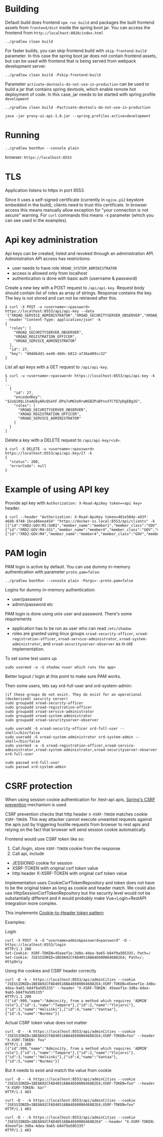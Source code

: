 # Building

Default build does frontend `npm run build` and packages the built frontend assets from `frontend/dist`
inside the spring boot jar. You can access the frontend from `http://localhost:8020/index.html`

```
../gradlew clean build
```

For faster builds, you can skip frontend build with `skip-frontend-build` parameter.
In this case the spring boot jar does not contain frontend assets, but can be used with frontend
that is being served from webpack development server.
```
../gradlew clean build -Pskip-frontend-build
```

Parameter `activate-devtools-do-not-use-in-production` can be used to build a jar that contains spring
devtools, which enable remote hot deployment of code. In this case, jar needs to be started with spring
profile `development`
```
../gradlew clean build -Pactivate-devtools-do-not-use-in-production
```
```
java -jar proxy-ui-api-1.0.jar --spring.profiles.active=development
```
# Running
```
../gradlew bootRun --console plain
```

browser: `https://localhost:8553`

# TLS

Application listens to https in port 8553.

Since it uses a self-signed certificate (currently in `nginx.p12`
keystore embedded in the build), clients need to trust this certificate. In browser access this means manually allow exception for
"your connection is not secure" warning. For `curl` commands this means `-k` parameter (which you can see used in the examples).

# Api key administration

Api keys can be created, listed and revoked through an administration API. Administration API access
has restrictions:

- user needs to have role `XROAD_SYSTEM_ADMINISTRATOR`
- access is allowed only from localhost
- authentication is done with basic auth (username & password)

Create a new key with a POST request to `/api/api-key`.
Request body should contain list of roles as array of strings.
Response contains the key. The key is not stored and can not be retrieved after this.

```
$ curl -X POST -u <username>:<password> https://localhost:8553/api/api-key --data '["XROAD_SERVICE_ADMINISTRATOR","XROAD_SECURITYSERVER_OBSERVER","XROAD_REGISTRATION_OFFICER"]' --header "Content-Type: application/json" -k
{
  "roles": [
    "XROAD_SECURITYSERVER_OBSERVER",
    "XROAD_REGISTRATION_OFFICER",
    "XROAD_SERVICE_ADMINISTRATOR"
  ],
  "id": 27,
  "key": "40ddbdd1-ee46-4b0c-b812-a736a409cc32"
}
```
List all api keys with a GET request to `/api/api-key`.

```
$ curl -u <username>:<password> https://localhost:8553/api/api-key -k
[
...
  {
    "id": 27,
    "encodedKey": "$2a$10$LihaAGbyARvQSehF.DPa7uM63oRrwNSBZPuBYnsXTCfQ7pDgEBg2G",
    "roles": [
      "XROAD_SECURITYSERVER_OBSERVER",
      "XROAD_REGISTRATION_OFFICER",
      "XROAD_SERVICE_ADMINISTRATOR"
    ]
  }
]
```
Delete a key with a DELETE request to `/api/api-key/<id>`.
```
$ curl -X DELETE -u <username>:<password> https://localhost:8553/api/api-key/27 -k
{
  "status": 200,
  "errorCode": null
}
```


# Example of using API key

Provide api key with `Authorization: X-Road-ApiKey token=<api key>` header.

```
$ curl --header "Authorization: X-Road-ApiKey token=481e50de-a93f-46d8-9748-1bca86eea454" "https://docker-ss.local:8553/api/clients" -k
[{"id":"XRD2:GOV:M1:SUB1","member_name":"member1","member_class":"GOV","member_code":"M1","subsystem_code":"SUB1","status":"saved"},{"id":"XRD2:GOV:M4:SS1","member_name":"member4","member_class":"GOV","member_code":"M4","subsystem_code":"SS1","status":"registered"},{"id":"XRD2:GOV:M4","member_name":"member4","member_class":"GOV","member_code":"M4","subsystem_code":null,"status":"registered"}]
```

# PAM login

PAM login is active by default. You can use dummy in-memory authentication with parameter `proto.pam=false`:

```
../gradlew bootRun --console plain -Pargs=--proto.pam=false
```

Logins for dummy in-memory authentication: 
- user/password
- admin/password etc

PAM login is done using unix user and password. There's some requirements
- application has to be run as user who can read `/etc/shadow`
- roles are granted using linux groups `xroad-security-officer`, 
`xroad-registration-officer`,
`xroad-service-administrator`,
`xroad-system-administrator`, and 
`xroad-securityserver-observer` as in old implementation.

To set some test users up
```
sudo usermod -a -G shadow <user which runs the app>
```
Better logout / login at this point to make sure PAM works.

Then some users, lets say xrd-full-user and xrd-system-admin:
```
(if these groups do not exist. They do exist for an operational (dockerized) security server)
sudo groupadd xroad-security-officer
sudo groupadd xroad-registration-officer
sudo groupadd xroad-service-administrator
sudo groupadd xroad-system-administrator
sudo groupadd xroad-securityserver-observer

sudo useradd -G xroad-security-officer xrd-full-user --shell=/bin/false
sudo useradd -G xroad-system-administrator xrd-system-admin --shell=/bin/false
sudo usermod -a -G xroad-registration-officer,xroad-service-administrator,xroad-system-administrator,xroad-securityserver-observer xrd-full-user

sudo passwd xrd-full-user
sudo passwd xrd-system-admin
```

# CSRF protection

When using session cookie authentication for /test-api apis, 
[Spring's CSRF prevention](https://docs.spring.io/spring-security/site/docs/5.1.1.RELEASE/reference/htmlsingle/#csrf)
mechanism is used.

CSRF prevention checks that http header `X-XSRF-TOKEN` matches cookie `XSRF-TOKEN`. This way attacker cannot execute 
unwanted requests against the apis just by triggering hostile requests from browser to rest apis and relying on the fact
that browser will send session cookie automatically.

Frontend would use CSRF token like so:
1. Call /login, store `XSRF-TOKEN` cookie from the response
2. Call api, include
 - JESSIONID cookie for session
 - XSRF-TOKEN with original csrf token value
 - http header X-XSRF-TOKEN with original csrf token value
 
Implementation uses CookieCsrfTokenRepository and token does not have to be the original token as long as cookie 
and header match. We could also use HttpSessionCsrfTokenRepository but the security level would not be 
substantially different and it would probably make Vue+Login+RestAPI integration more complex.

This implements [Cookie-to-Header token pattern](https://medium.com/spektrakel-blog/angular2-and-spring-a-friend-in-security-need-is-a-friend-against-csrf-indeed-9f83eaa9ca2e)

Examples:

Login
```
curl -X POST -k -d "username=admin&password=password" -D - https://localhost:8553/login
HTTP/1.1 200 
Set-Cookie: XSRF-TOKEN=45eeef1e-3d0a-4dea-9a65-b84f9a505335; Path=/
Set-Cookie: JSESSIONID=1BE8A92CFAD40516BA4E6008646882E4; Path=/; HttpOnly
```
Using the cookies and CSRF header correctly
```
curl -D -k - https://localhost:8553/api/adminCities --cookie "JSESSIONID=1BE8A92CFAD40516BA4E6008646882E4;XSRF-TOKEN=45eeef1e-3d0a-4dea-9a65-b84f9a505335" --header "X-XSRF-TOKEN: 45eeef1e-3d0a-4dea-9a65-b84f9a505335"
HTTP/1.1 200 
[{"id":999,"name":"Admincity, from a method which requires 'ADMIN' role"},{"id":1,"name":"Tampere"},{"id":2,"name":"Ylojarvi"},{"id":3,"name":"Helsinki"},{"id":4,"name":"Vantaa"},{"id":5,"name":"Nurmes"}]
```

Actual CSRF token value does not matter
```
curl -D - -k https://localhost:8553/api/adminCities --cookie "JSESSIONID=1BE8A92CFAD40516BA4E6008646882E4;XSRF-TOKEN=foo" --header "X-XSRF-TOKEN: foo"
HTTP/1.1 200 
[{"id":999,"name":"Admincity, from a method which requires 'ADMIN' role"},{"id":1,"name":"Tampere"},{"id":2,"name":"Ylojarvi"},{"id":3,"name":"Helsinki"},{"id":4,"name":"Vantaa"},{"id":5,"name":"Nurmes"}]
```

But it needs to exist and match the value from cookie
```
curl -D - -k https://localhost:8553/api/adminCities --cookie "JSESSIONID=1BE8A92CFAD40516BA4E6008646882E4;XSRF-TOKEN=foo" --header "X-XSRF-TOKEN: bar"
HTTP/1.1 403 
```

```
curl -D - -k https://localhost:8553/api/adminCities --cookie "JSESSIONID=1BE8A92CFAD40516BA4E6008646882E4;XSRF-TOKEN=foo"
HTTP/1.1 403 
```

```
curl -D - -k https://localhost:8553/api/adminCities --cookie "JSESSIONID=1BE8A92CFAD40516BA4E6008646882E4" --header "X-XSRF-TOKEN: 45eeef1e-3d0a-4dea-9a65-b84f9a505335"
HTTP/1.1 403 
```
